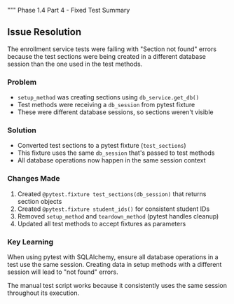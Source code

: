 """
Phase 1.4 Part 4 - Fixed Test Summary

## Issue Resolution

The enrollment service tests were failing with "Section not found" errors because the test sections were being created in a different database session than the one used in the test methods.

### Problem
- `setup_method` was creating sections using `db_service.get_db()` 
- Test methods were receiving a `db_session` from pytest fixture
- These were different database sessions, so sections weren't visible

### Solution
- Converted test sections to a pytest fixture (`test_sections`)
- This fixture uses the same `db_session` that's passed to test methods
- All database operations now happen in the same session context

### Changes Made
1. Created `@pytest.fixture test_sections(db_session)` that returns section objects
2. Created `@pytest.fixture student_ids()` for consistent student IDs
3. Removed `setup_method` and `teardown_method` (pytest handles cleanup)
4. Updated all test methods to accept fixtures as parameters

### Key Learning
When using pytest with SQLAlchemy, ensure all database operations in a test use the same session. Creating data in setup methods with a different session will lead to "not found" errors.

The manual test script works because it consistently uses the same session throughout its execution.

